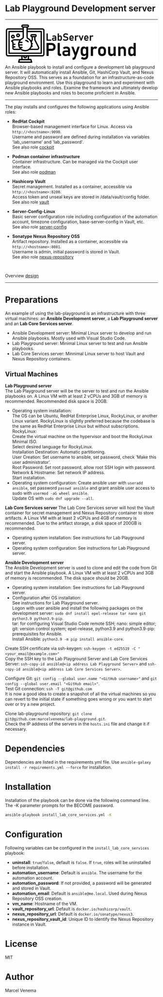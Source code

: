 # Lab Playground Development server

***

<img src="media/banner_lab.png" align="left"/>
An Ansible playbook to install and configure a development lab playground server. It will automatically install Ansible, Git, HashiCorp Vault, and Nexus Repository OSS. This serves as a foundation for an infrastructure-as-code playground environment. Use this playground to learn and experiment with Ansible playbooks and roles. Examine the framework and ultimately develop new Ansible playbooks and roles to become proficient in Ansible.

***

The play installs and configures the following applications using Ansible roles:

- **RedHat Cockpit**<br>
  Browser-based management interface for Linux. Access via `http://<hostname>:9090`.<br>
  Username and password are defined during installation via variables 'lab_username' and 'lab_password'.<br>
  See also role [cockpit](roles/cockpit/README.md)<br>

- **Podman container infrastructure**<br>
  Container infrastructure. Can be managed via the Cockpit user interface.<br>
  See also role [podman](roles/podman/README.md)<br>

- **Hashicorp Vault**<br>
  Secret management. Installed as a container, accessible via `http://<hostname>:8200`.<br>
  Access token and unseal keys are stored in /data/vault/config folder.<br>
  See also role [vault](roles/vault/README.md)<br>

- **Server-Config-Linux**<br>
  Basic server configuration role including configuration of the automation account, timezone configuration, base-server-config in Vault, etc.<br>
  See also role [server-config](roles/server-config/README.md)<br>

- **Sonatype Nexus Repository OSS**<br>
  Artifact repository. Installed as a container, accessible via `http://<hostname>:8081`.<br>
  Username is admin, initial password is stored in Vault.<br>
  See also role [nexus-repository](roles/nexus-repository/README.md)<br>
<br>

Overview [design](docs/DESIGN.md)<br>

***

# Preparations
An example of using the lab-playground is an infrastructure with three virtual machines: an **Ansible Development server**, a **Lab Playground server** and an **Lab Core Services server**.<br>
- Ansible Development server: Minimal Linux server to develop and run Ansible playbooks. Mostly used with Visual Studio Code. <br>
- Lab Playground server: Minimal Linux server to test and run Ansible playbooks.<br>
- Lab Core Services server: Minnimal Linux server to host Vault and Nexus Repository containers.<br>


## Virtual Machines

**Lab Playground server**<br>
The Lab Playground server will be the server to test and run the Ansible playbooks on. A Linux VM with at least 2 vCPUs and 3GB of memory is recommended. Recommended disk space is 20GB.<br>
- Operating system installation:<br> The OS can be Ubuntu, RedHat Enterprise Linux, RockyLinux, or another Linux variant. RockyLinux is slightly preferred because the codebase is the same as RedHat Enterprise Linux but without subscriptions.<br>
RockyLinux:<br>
Create the virtual machine on the hypervisor and boot the RockyLinux Minimal ISO.<br>
Select desired language for RockyLinux.<br>
Installation Destination: Automatic partitioning.<br>
User Creation: Set username to ansible, set password, check 'Make this user administrator'.<br>
Root Password: Set root password, allow root SSH login with password.<br>
Network & Hostname: Set network IP address.<br>
Start installation.<br>
- Operating system configuration: 
Create ansible user with `useradd ansible`, set password `passwd ansible` and grant ansible user access to sudo with `usermod -aG wheel ansible`.<br>
Update OS with `sudo dnf upgrade --all`.<br>


**Lab Core Services server**
The Lab Core Services server will host the Vault container for secret management and Nexus Repository container to store artifacts. A Linux VM with at least 2 vCPUs and 4GB of memory is recommended. Due to the artifact storage, a disk space of 200GB is recommended.<br>
- Operating system installation: See instructions for Lab Playground server.<br>
- Operating system configuration: See instructions for Lab Playground server.<br>


**Ansible Development server**<br>
The Ansible Development server is used to clone and edit the code from Git and start the Ansible playbook. A Linux VM with at least 2 vCPUs and 3GB of memory is recommended. The disk space should be 20GB.<br>
- Operating system installation: See instructions for Lab Playground server.<br>
- Configuration after OS installation:<br>
See instructions for Lab Playground server.<br>
Logon with user ansible and install the following packages on the development server: `sudo dnf install epel-release tar nano git python3.9 python3.9-pip`.<br>
tar: for configuring Visual Studio Code remote SSH; nano: simple editor; git: version control system; epel-release, python3.9 and python3.9-pip: prerequisites for Ansible.<br>
Install Ansible: `python3.9 -m pip install ansible-core`.<br>

Create SSH certificate via ssh-keygen: `ssh-keygen -t ed25519 -C "<your_email@example.com>"`<br>
Copy the SSH key to the Lab Playground Server and Lab Core Services Server: `ssh-copy-id ansible@<ip address Lab Playground Server>` and `ssh-copy-id ansible@<ip address Lab Core Services Server>`.<br> 

Configure Git: `git config --global user.name "<GitHub username>"` and `git config --global user.email "<GitHub email>"`.<br>
Test Git connection: `ssh -T git@github.com`<br>
It is now a good idea to create a snapshot of all the virtual machines so you can revert to the initial state if something goes wrong or you want to start over or try a new project.<br>  

Clone lab-playground repository: `git clone git@github.com:marcelvenema/lab-playground.git`.<br>
Check the IP address of the servers in the `hosts.ini` file and change it if necessary.<br>


# Dependencies
Dependencies are listed in the requirements.yml file. Use `ansible-galaxy install -r requirements.yml --force` for installation.<br>


# Installation
Installation of the playbook can be done via the following command line. The -K parameter prompts for the BECOME password.<br>
```bash
ansible-playbook install_lab_core_services.yml -K
```


# Configuration
Following variables can be configured in the `install_lab_core_services` playbook:

- **uninstall**: `true`/`false`, default is `false`. If `true`, roles will be uninstalled before installation.
- **automation_username**: Default is `ansible`. The username for the automation account.
- **automation_password**: If not provided, a password will be generated and stored in Vault.
- **automation_email**: Default is `ansible@me.local`. Used during Nexus Repository OSS creation.
- **vm_name**: Hostname of the VM.
- **vault_repository_url**: Default is `docker.io/hashicorp/vault`.
- **nexus_repository_url**: Default is `docker.io/sonatype/nexus3`.
- **nexus_repository_vault_id**: Unique ID to identify the Nexus Repository instance in Vault.

# License
MIT<br>


# Author
Marcel Venema<br>
